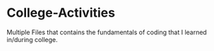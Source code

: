 # College-Activities
Multiple Files that contains the fundamentals of coding that I learned in/during college.
